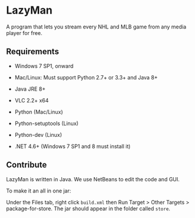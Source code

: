 # LazyMan

A program that lets you stream every NHL and MLB game from any media player for free.

## Requirements

* Windows 7 SP1, onward
* Mac/Linux: Must support Python 2.7+ or 3.3+ and Java 8+

* Java JRE 8+
* VLC 2.2+ x64
* Python (Mac/Linux)
* Python-setuptools (Linux)
* Python-dev (Linux)
* .NET 4.6+ (Windows 7 SP1 and 8 must install it)

## Contribute 

LazyMan is written in Java. We use NetBeans to edit the code and GUI.

To make it an all in one jar:

Under the Files tab, right click `build.xml` then Run Target > Other Targets > package-for-store. The jar should appear in the folder called `store`.
